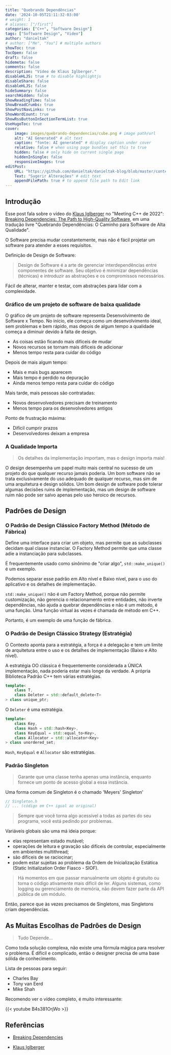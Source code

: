 ```yaml
---
title: "Quebrando Dependências"
date: '2024-10-05T21:11:32-03:00'
# weight: 1
# aliases: ["/first"]
categorias: ["C++", "Software Design"]
tags: ["Software Design", "Video"]
author: "danieltak"
# author: ["Me", "You"] # multiple authors
showToc: true
TocOpen: false
draft: false
hidemeta: false
comments: false
description: "Vídeo de Klaus Iglberger."
disableHLJS: true # to disable highlightjs
disableShare: false
disableHLJS: false
hideSummary: false
searchHidden: false
ShowReadingTime: false
ShowBreadCrumbs: true
ShowPostNavLinks: true
ShowWordCount: true
ShowRssButtonInSectionTermList: true
UseHugoToc: true
cover:
    image: images/quebrando-dependencias/cube.png # image path/url
    alt: "AI Generated" # alt text
    caption: "fonte: AI generated" # display caption under cover
    relative: false # when using page bundles set this to true
    hidden: false # only hide on current single page
    hiddenInSingle: false
    responsiveImages: true
editPost:
    URL: "https://github.com/danieltak/danieltak-blog/blob/master/content"
    Text: "Sugerir Alterações" # edit text
    appendFilePath: true # to append file path to Edit link
---
```


## Introdução

Esse post fala sobre o vídeo do [Klaus Iglberger] no "Meeting C++ de 2022": [Breaking Dependencies: The Path to High-Quality Software][Breaking Dependencies], em uma tradução livre "Quebrando Dependências: O Caminho para Software de Alta Qualidade".

O Software precisa mudar constantemente, mas não é fácil projetar um software para atender a esses requisitos.

Definição de Design de Software:

> Design de Software é a arte de gerenciar interdependências entre componentes de software. Seu objetivo é minimizar dependências (técnicas) e introduzir as abstrações e os compromissos necessários.

Fácil de alterar, manter e testar, com abstrações para lidar com a complexidade.

### Gráfico de um projeto de software de baixa qualidade

O gráfico de um projeto de software representa Desenvolvimento de Software x Tempo. No início, ele começa como um desenvolvimento ideal, sem problemas e bem rápido, mas depois de algum tempo a qualidade começa a diminuir devido à falta de design.

- As coisas estão ficando mais difíceis de mudar
- Novos recursos se tornam mais difíceis de adicionar
- Menos tempo resta para cuidar do código

Depois de mais algum tempo:

- Mais e mais bugs aparecem
- Mais tempo é perdido na depuração
- Ainda menos tempo resta para cuidar do código

Mais tarde, mais pessoas são contratadas:

- Novos desenvolvedores precisam de treinamento
- Menos tempo para os desenvolvedores antigos

Ponto de frustração máxima:

- Difícil cumprir prazos
- Desenvolvedores deixam a empresa

### A Qualidade Importa

> Os detalhes da implementação importam, mas o design importa mais!

O design desempenha um papel muito mais central no sucesso de um projeto do que qualquer recurso jamais poderia. Um bom software não se trata exclusivamente do uso adequado de qualquer recurso, mas sim de uma arquitetura e design sólidos. Um bom design de software pode tolerar algumas decisões ruins de implementação, mas um design de software ruim não pode ser salvo apenas pelo uso heroico de recursos.


## Padrões de Design

### O Padrão de Design Clássico Factory Method (Método de Fábrica)

Define uma interface para criar um objeto, mas permite que as subclasses decidam qual classe instanciar. O Factory Method permite que uma classe adie a instanciação para subclasses.

É frequentemente usado como sinônimo de "criar algo", `std::make_unique()` é um exemplo.

Podemos separar esse padrão em Alto nível e Baixo nível, para o uso do aplicativo e os detalhes de implementação.

`std::make_unique()` não é um Factory Method, porque não permite customização, não gerencia o relacionamento entre entidades, não inverte dependências, não ajuda a quebrar dependências e não é um método, é uma função. Uma função virtual às vezes é chamada de método em C++.

Portanto, é um exemplo de uma função de fábrica.

### O Padrão de Design Clássico Strategy (Estratégia)

O Contexto aponta para a estratégia, a força é a delegação e tem um limite de arquitetura entre o uso e os detalhes de implementação (Baixo e Alto nível).

A estratégia OO clássica é frequentemente considerada a ÚNICA implementação, nada poderia estar mais longe da verdade. A própria Biblioteca Padrão C++ tem várias estratégias.

```cpp
template<
    class T,
    class Deleter = std::default_delete<T>
> class unique_ptr;
```

O `Deleter` é uma estratégia.

```cpp
template<
    class Key,
    class Hash = std::hash<Key>,
    class KeyEqual = std::equal_to<Key>,
    class Allocator = std::allocator<Key>
> class unordered_set;
```

`Hash`, `KeyEqual` e `Allocator` são estratégias.

### Padrão Singleton

> Garante que uma classe tenha apenas uma instância, enquanto fornece um ponto de acesso global a essa instância.

Uma forma comum de Singleton é o chamado 'Meyers' Singleton'

```cpp
// Singleton.h
// ... (código em C++ igual ao original)
```

> Sempre que você torna algo acessível a todas as partes do seu programa, você está pedindo por problemas.

Variáveis globais são uma má ideia porque:

- elas representam estado mutável;
- operações de leitura e gravação são difíceis de controlar, especialmente em ambientes multithread;
- são difíceis de se raciocinar;
- podem estar sujeitas ao problema da Ordem de Inicialização Estática (Static Initialization Order Fiasco - SIOF).

> Há momentos em que passar manualmente um objeto é gratuito ou torna o código ativamente mais difícil de ler. Alguns sistemas, como logging ou gerenciamento de memória, não devem fazer parte da API pública de um módulo.

Então, parece que às vezes precisamos de Singletons, mas Singletons criam dependências.

## As Muitas Escolhas de Padrões de Design

> Tudo Depende...

Como toda solução complexa, não existe uma fórmula mágica para resolver o problema. É difícil e complicado, então o designer precisa de uma base sólida de conhecimento.

Lista de pessoas para seguir:

- Charles Bay
- Tony van Eerd
- Mike Shah

Recomendo ver o vídeo completo, é muito interessante:

{{< youtube B4s381OrjWo >}}


## Referências

[Breaking Dependencies]: https://www.youtube.com/watch?v=B4s381OrjWo&ab_channel=MeetingCpp

- [Breaking Dependencies]

[Klaus Iglberger]: https://meetingcpp.com/2023/Speaker/items/Klaus_Iglberger.html

- [Klaus Iglberger]